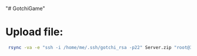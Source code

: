 "# GotchiGame" 

# Upload file: 
```bash
 rsync -va -e "ssh -i /home/me/.ssh/gotchi_rsa -p22" Server.zip "root@34.171.121.85:/root"
```
